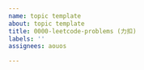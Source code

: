```yaml
---
name: topic template
about: topic template
title: 0000-leetcode-problems (力扣)
labels: ''
assignees: aouos

---
```



